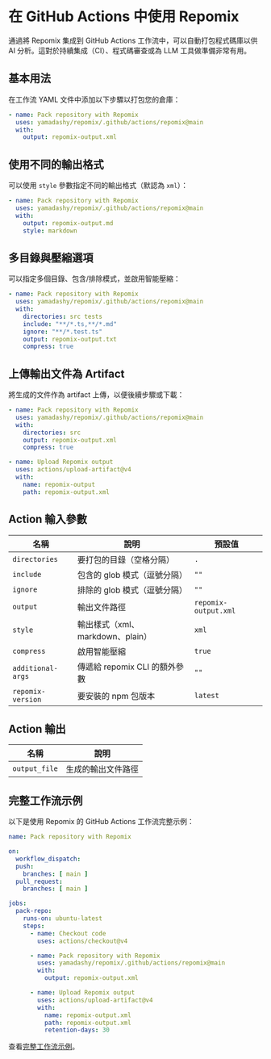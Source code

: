 # 在 GitHub Actions 中使用 Repomix

通過將 Repomix 集成到 GitHub Actions 工作流中，可以自動打包程式碼庫以供 AI 分析。這對於持續集成（CI）、程式碼審查或為 LLM 工具做準備非常有用。

## 基本用法

在工作流 YAML 文件中添加以下步驟以打包您的倉庫：

```yaml
- name: Pack repository with Repomix
  uses: yamadashy/repomix/.github/actions/repomix@main
  with:
    output: repomix-output.xml
```

## 使用不同的輸出格式

可以使用 `style` 參數指定不同的輸出格式（默認為 `xml`）：

```yaml
- name: Pack repository with Repomix
  uses: yamadashy/repomix/.github/actions/repomix@main
  with:
    output: repomix-output.md
    style: markdown
```

## 多目錄與壓縮選項

可以指定多個目錄、包含/排除模式，並啟用智能壓縮：

```yaml
- name: Pack repository with Repomix
  uses: yamadashy/repomix/.github/actions/repomix@main
  with:
    directories: src tests
    include: "**/*.ts,**/*.md"
    ignore: "**/*.test.ts"
    output: repomix-output.txt
    compress: true
```

## 上傳輸出文件為 Artifact

將生成的文件作為 artifact 上傳，以便後續步驟或下載：

```yaml
- name: Pack repository with Repomix
  uses: yamadashy/repomix/.github/actions/repomix@main
  with:
    directories: src
    output: repomix-output.xml
    compress: true

- name: Upload Repomix output
  uses: actions/upload-artifact@v4
  with:
    name: repomix-output
    path: repomix-output.xml
```

## Action 輸入參數

| 名稱                | 說明                                   | 預設值           |
|---------------------|----------------------------------------|------------------|
| `directories`       | 要打包的目錄（空格分隔）               | `.`              |
| `include`           | 包含的 glob 模式（逗號分隔）           | `""`           |
| `ignore`            | 排除的 glob 模式（逗號分隔）           | `""`           |
| `output`            | 輸出文件路徑                            | `repomix-output.xml`    |
| `style`             | 輸出樣式（xml、markdown、plain）        | `xml`            |
| `compress`          | 啟用智能壓縮                            | `true`           |
| `additional-args`   | 傳遞給 repomix CLI 的額外參數           | `""`           |
| `repomix-version`   | 要安裝的 npm 包版本                     | `latest`         |

## Action 輸出

| 名稱           | 說明                   |
|----------------|------------------------|
| `output_file`  | 生成的輸出文件路徑      |

## 完整工作流示例

以下是使用 Repomix 的 GitHub Actions 工作流完整示例：

```yaml
name: Pack repository with Repomix

on:
  workflow_dispatch:
  push:
    branches: [ main ]
  pull_request:
    branches: [ main ]

jobs:
  pack-repo:
    runs-on: ubuntu-latest
    steps:
      - name: Checkout code
        uses: actions/checkout@v4

      - name: Pack repository with Repomix
        uses: yamadashy/repomix/.github/actions/repomix@main
        with:
          output: repomix-output.xml

      - name: Upload Repomix output
        uses: actions/upload-artifact@v4
        with:
          name: repomix-output.xml
          path: repomix-output.xml
          retention-days: 30
```

查看[完整工作流示例](https://github.com/yamadashy/repomix/blob/main/.github/workflows/pack-repository.yml)。
